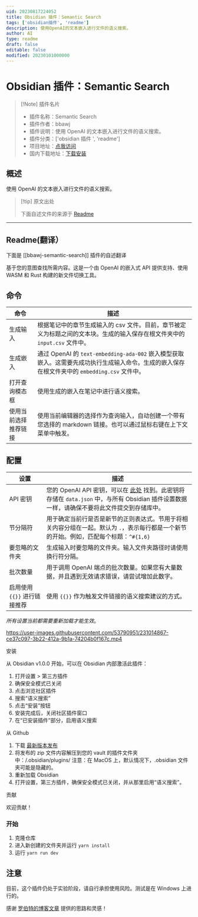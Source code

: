 ```yaml
---
uid: 20230817224052
title: Obsidian 插件：Semantic Search
tags: ['obsidian插件', 'readme']
description: 使用OpenAI的文本嵌入进行文件的语义搜索。
author: AI
type: readme
draft: false
editable: false
modified: 20230101000000
---
```


# Obsidian 插件：Semantic Search

> [!Note] 插件名片
> - 插件名称：Semantic Search
> - 插件作者：bbawj
> - 插件说明：使用 OpenAI 的文本嵌入进行文件的语义搜索。
> - 插件分类：['obsidian 插件 ', 'readme']
> - 项目地址：[点我访问](https://github.com/bbawj/obsidian-semantic-search)
> - 国内下载地址：[下载安装](https://pkmer.cn/products/plugin/pluginMarket/?bbawj-semantic-search)

## 概述

使用 OpenAI 的文本嵌入进行文件的语义搜索。

> [!tip] 原文出处
>
>下面自述文件的来源于 [Readme](https://ghproxy.net/https://raw.githubusercontent.com/bbawj/obsidian-semantic-search/main/README.md)

---

## Readme(翻译）

下面是 [[bbawj-semantic-search]] 插件的自述翻译

基于您的意图查找所需内容。这是一个由 OpenAI 的嵌入式 API 提供支持、使用 WASM 和 Rust 构建的新文件切换工具。

## 命令

|命令|描述|
|-------|-----------|
|生成输入|根据笔记中的章节生成输入的 csv 文件。目前，章节被定义为标题之间的文本块。生成的输入保存在根文件夹中的 `input.csv` 文件中。
|生成嵌入|通过 OpenAI 的 `text-embedding-ada-002` 嵌入模型获取嵌入。这需要先成功执行生成输入命令。生成的嵌入保存在根文件夹中的 `embedding.csv` 文件中。
|打开查询模态框|使用生成的嵌入在笔记中进行语义搜索。
|使用当前选择推荐链接|使用当前编辑器的选择作为查询输入，自动创建一个带有您选择的 markdown 链接。也可以通过鼠标右键在上下文菜单中触发。

## 配置

|设置|描述|
|-------|-----------|
|API 密钥| 您的 OpenAI API 密钥，可以在 [此处](https://platform.openai.com/account/api-keys) 找到。此密钥将存储在 `data.json` 中，与所有 Obsidian 插件设置数据一样，请确保不要将此文件提交到存储库中。
|节分隔符| 用于确定当前行是否是新节的正则表达式。节用于将相关内容分组在一起。默认为 `.`，表示每行都是一个新节的开始。例如，匹配每个标题：`^#{1,6} `
|要忽略的文件夹| 生成输入时要忽略的文件夹。输入文件夹路径时请使用换行符分隔。
|批次数量| 用于调用 OpenAI 端点的批次数量。如果您有大量数据，并且遇到无效请求错误，请尝试增加此数字。
|启用使用 `{{}}` 进行链接推荐| 使用 `{{}}` 作为触发文件链接的语义搜索建议的方式。

*所有设置当前都需要重新加载才能生效*。

<https://user-images.githubusercontent.com/53790951/231014867-ce37c097-3b22-412a-9b1a-74204b0f167c.mp4>

安装

从 Obsidian v1.0.0 开始，可以在 Obsidian 内部激活此插件：

1. 打开设置 > 第三方插件
2. 确保安全模式已关闭
3. 点击浏览社区插件
4. 搜索“语义搜索”
5. 点击“安装”按钮
6. 安装完成后，关闭社区插件窗口
7. 在“已安装插件”部分，启用语义搜索

从 Github

1. 下载 [最新版本发布](https://github.com/bbawj/obsidian-semantic-search/releases)
2. 将发布的 zip 文件内容解压到您的 vault 的插件文件夹中：<vault>/.obsidian/plugins/ 注意：在 MacOS 上，默认情况下，.obsidian 文件夹可能是隐藏的。
3. 重新加载 Obsidian
4. 打开设置，第三方插件，确保安全模式已关闭，并从那里启用“语义搜索”。

贡献

欢迎贡献！

### 开始

1. 克隆仓库
2. 进入新创建的文件夹并运行 `yarn install`
3. 运行 `yarn run dev`

## 注意

目前，这个插件仍处于实验阶段，请自行承担使用风险。测试是在 Windows 上进行的。

感谢 [罗伯特的博客文章](https://reasonabledeviations.com/2023/02/05/gpt-for-second-brain/?utm_source=pocket_saves) 提供的思路和灵感！
